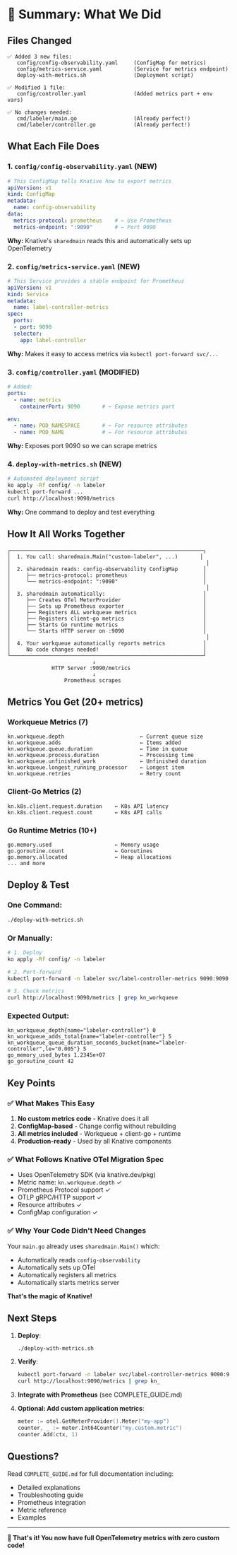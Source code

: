 # 🎯 Summary: What We Did

## Files Changed

```
✅ Added 3 new files:
   config/config-observability.yaml     (ConfigMap for metrics)
   config/metrics-service.yaml          (Service for metrics endpoint)
   deploy-with-metrics.sh               (Deployment script)

✅ Modified 1 file:
   config/controller.yaml               (Added metrics port + env vars)

✅ No changes needed:
   cmd/labeler/main.go                  (Already perfect!)
   cmd/labeler/controller.go            (Already perfect!)
```

## What Each File Does

### 1. `config/config-observability.yaml` (NEW)
```yaml
# This ConfigMap tells Knative how to export metrics
apiVersion: v1
kind: ConfigMap
metadata:
  name: config-observability
data:
  metrics-protocol: prometheus    # ← Use Prometheus
  metrics-endpoint: ":9090"       # ← Port 9090
```

**Why:** Knative's `sharedmain` reads this and automatically sets up OpenTelemetry

### 2. `config/metrics-service.yaml` (NEW)
```yaml
# This Service provides a stable endpoint for Prometheus
apiVersion: v1
kind: Service
metadata:
  name: label-controller-metrics
spec:
  ports:
  - port: 9090
  selector:
    app: label-controller
```

**Why:** Makes it easy to access metrics via `kubectl port-forward svc/...`

### 3. `config/controller.yaml` (MODIFIED)
```yaml
# Added:
ports:
  - name: metrics
    containerPort: 9090       # ← Expose metrics port

env:
  - name: POD_NAMESPACE       # ← For resource attributes
  - name: POD_NAME            # ← For resource attributes
```

**Why:** Exposes port 9090 so we can scrape metrics

### 4. `deploy-with-metrics.sh` (NEW)
```bash
# Automated deployment script
ko apply -Rf config/ -n labeler
kubectl port-forward ...
curl http://localhost:9090/metrics
```

**Why:** One command to deploy and test everything

## How It All Works Together

```
┌─────────────────────────────────────────────────────────────┐
│  1. You call: sharedmain.Main("custom-labeler", ...)       │
│                                                              │
│  2. sharedmain reads: config-observability ConfigMap        │
│     ├── metrics-protocol: prometheus                        │
│     └── metrics-endpoint: ":9090"                           │
│                                                              │
│  3. sharedmain automatically:                               │
│     ├── Creates OTel MeterProvider                          │
│     ├── Sets up Prometheus exporter                         │
│     ├── Registers ALL workqueue metrics                     │
│     ├── Registers client-go metrics                         │
│     ├── Starts Go runtime metrics                           │
│     └── Starts HTTP server on :9090                         │
│                                                              │
│  4. Your workqueue automatically reports metrics            │
│     No code changes needed!                                 │
└─────────────────────────────────────────────────────────────┘
                           ↓
              HTTP Server :9090/metrics
                           ↓
                  Prometheus scrapes
```

## Metrics You Get (20+ metrics)

### Workqueue Metrics (7)
```
kn.workqueue.depth                        ← Current queue size
kn.workqueue.adds                         ← Items added
kn.workqueue.queue.duration               ← Time in queue
kn.workqueue.process.duration             ← Processing time
kn.workqueue.unfinished_work              ← Unfinished duration
kn.workqueue.longest_running_processor    ← Longest item
kn.workqueue.retries                      ← Retry count
```

### Client-Go Metrics (2)
```
kn.k8s.client.request.duration    ← K8s API latency
kn.k8s.client.request.count       ← K8s API calls
```

### Go Runtime Metrics (10+)
```
go.memory.used                    ← Memory usage
go.goroutine.count                ← Goroutines
go.memory.allocated               ← Heap allocations
... and more
```

## Deploy & Test

### One Command:
```bash
./deploy-with-metrics.sh
```

### Or Manually:
```bash
# 1. Deploy
ko apply -Rf config/ -n labeler

# 2. Port-forward
kubectl port-forward -n labeler svc/label-controller-metrics 9090:9090

# 3. Check metrics
curl http://localhost:9090/metrics | grep kn_workqueue
```

### Expected Output:
```prometheus
kn_workqueue_depth{name="labeler-controller"} 0
kn_workqueue_adds_total{name="labeler-controller"} 5
kn_workqueue_queue_duration_seconds_bucket{name="labeler-controller",le="0.005"} 5
go_memory_used_bytes 1.2345e+07
go_goroutine_count 42
```

## Key Points

### ✅ What Makes This Easy
1. **No custom metrics code** - Knative does it all
2. **ConfigMap-based** - Change config without rebuilding
3. **All metrics included** - Workqueue + client-go + runtime
4. **Production-ready** - Used by all Knative components

### ✅ What Follows Knative OTel Migration Spec
- Uses OpenTelemetry SDK (via knative.dev/pkg)
- Metric name: `kn.workqueue.depth` ✓
- Prometheus Protocol support ✓
- OTLP gRPC/HTTP support ✓
- Resource attributes ✓
- ConfigMap configuration ✓

### ✅ Why Your Code Didn't Need Changes
Your `main.go` already uses `sharedmain.Main()` which:
- Automatically reads `config-observability`
- Automatically sets up OTel
- Automatically registers all metrics
- Automatically starts metrics server

**That's the magic of Knative!**

## Next Steps

1. **Deploy**:
   ```bash
   ./deploy-with-metrics.sh
   ```

2. **Verify**:
   ```bash
   kubectl port-forward -n labeler svc/label-controller-metrics 9090:9090
   curl http://localhost:9090/metrics | grep kn_
   ```

3. **Integrate with Prometheus** (see COMPLETE_GUIDE.md)

4. **Optional: Add custom application metrics**:
   ```go
   meter := otel.GetMeterProvider().Meter("my-app")
   counter, _ := meter.Int64Counter("my.custom.metric")
   counter.Add(ctx, 1)
   ```

## Questions?

Read `COMPLETE_GUIDE.md` for full documentation including:
- Detailed explanations
- Troubleshooting guide
- Prometheus integration
- Metric reference
- Examples

---

**🎉 That's it! You now have full OpenTelemetry metrics with zero custom code!**


